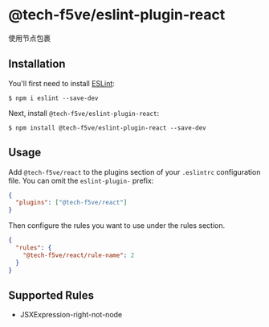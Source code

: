 # @tech-f5ve/eslint-plugin-react

使用节点包裹

## Installation

You'll first need to install [ESLint](http://eslint.org):

```
$ npm i eslint --save-dev
```

Next, install `@tech-f5ve/eslint-plugin-react`:

```
$ npm install @tech-f5ve/eslint-plugin-react --save-dev
```

## Usage

Add `@tech-f5ve/react` to the plugins section of your `.eslintrc` configuration file. You can omit the `eslint-plugin-` prefix:

```json
{
  "plugins": ["@tech-f5ve/react"]
}
```

Then configure the rules you want to use under the rules section.

```json
{
  "rules": {
    "@tech-f5ve/react/rule-name": 2
  }
}
```

## Supported Rules

- JSXExpression-right-not-node
